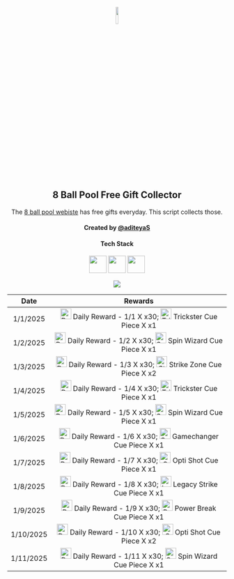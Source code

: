 <p align="center">
  <img src="https://github.com/aditeyaS/8bp-free-gift-collector/blob/main/8bplogo.png" height="10%" />
  <h2 align="center">8 Ball Pool Free Gift Collector</h3>
  <p align="center">The <a href="https://8ballpool.com/en/shop" target="_blank">8 ball pool webiste</a> has free gifts everyday. This script collects those.</p>
  <h4 align="center">Created by <a href="https://github.com/aditeyaS" target="_blank">@aditeyaS</a></h4>
  <div>
    <h4 align="center">Tech Stack</h4>
    <p align="center">
      <img height="40" width="40" src="https://cdn.simpleicons.org/javascript/F7DF1E" />
      <img height="40" width="40" src="https://cdn.simpleicons.org/puppeteer/40B5A4" />
      <img height="40" width="40" src="https://cdn.simpleicons.org/githubactions/2088FF" />
    </p>
  </div>
  <p align="center">
    <a href="https://github.com/aditeyaS/8bp-free-gift-collector/tree/main/archive" aria-label="View previous rewards">
        <img src="https://img.shields.io/badge/View_previous_rewards-8A2BE2?style=for-the-badge"/>
    </a>
  </p>
</p>

| Date | Rewards |
| :---: | :---: |
| 1/1/2025 | <img src="https://prod-hub-config.8ballpool.com/webshop_20241223_1728/knc92Qh2qAlS7O-wXN43BkwdG6XGR61TwmuGjM3tF8G3YRcZgVoh0PxcLmzMvTB1zOV0A0PSuSQVP5q_EnuW2w~9q8rQd_Sb5xX4yLLlQZx_WOB_NqvUXrmB9TQTA3SSCY.png" height="25" alt="Daily Reward - 1/1"/> Daily Reward - 1/1 X x30; <img src="https://prod-hub-config.8ballpool.com/webshop_20241223_1728/32jsniAyJp8Koi0nFarCqcjJ-v6oYuYEOVFx9DXCYi5dv7VvjPsgr9KH5DqUw3FMCWpYi66hIABPEO7obsXx-w~syawBUG7v9ZD3_1GoYhQWWK3heuF82at1vhrtd87Dxs.png" height="25" alt="Trickster Cue Piece"/> Trickster Cue Piece X x1 |
| 1/2/2025 | <img src="https://prod-hub-config.8ballpool.com/webshop_20241227_1742/knc92Qh2qAlS7O-wXN43BkwdG6XGR61TwmuGjM3tF8G3YRcZgVoh0PxcLmzMvTB1zOV0A0PSuSQVP5q_EnuW2w~9q8rQd_Sb5xX4yLLlQZx_WOB_NqvUXrmB9TQTA3SSCY.png" height="25" alt="Daily Reward - 1/2"/> Daily Reward - 1/2 X x30; <img src="https://prod-hub-config.8ballpool.com/webshop_20241227_1742/kRJ26qKDdiBr7BhDRql2WrGCjCeFmptmjEUzSV4nyT6IGfVzTv-8-r-Q-BRtkWB-VvofUc7CY9ifbsxldEok0Q~sNj_SHAvyngabQPPIdbDvVfHJL_RJMjZugE2GipYfyE.png" height="25" alt="Spin Wizard Cue Piece"/> Spin Wizard Cue Piece X x1 |
| 1/3/2025 | <img src="https://prod-hub-config.8ballpool.com/webshop_20241227_1742/knc92Qh2qAlS7O-wXN43BkwdG6XGR61TwmuGjM3tF8G3YRcZgVoh0PxcLmzMvTB1zOV0A0PSuSQVP5q_EnuW2w~9q8rQd_Sb5xX4yLLlQZx_WOB_NqvUXrmB9TQTA3SSCY.png" height="25" alt="Daily Reward - 1/3"/> Daily Reward - 1/3 X x30; <img src="https://prod-hub-config.8ballpool.com/webshop_20241227_1742/uew70LP1xb3fHZ8xtHSMRjEDW6rQ-cY3eRnnLRVJ5PBkhlO70MdgREScjjHMEG3N3FfsdgoJReO2lQIBmWkjLA~ENU5GRG4OIdHfBvOoxa5uTu2UabVzPAuR6xkk5SJypA.png" height="25" alt="Strike Zone Cue Piece"/> Strike Zone Cue Piece X x2 |
| 1/4/2025 | <img src="https://prod-hub-config.8ballpool.com/webshop_20241227_1742/knc92Qh2qAlS7O-wXN43BkwdG6XGR61TwmuGjM3tF8G3YRcZgVoh0PxcLmzMvTB1zOV0A0PSuSQVP5q_EnuW2w~9q8rQd_Sb5xX4yLLlQZx_WOB_NqvUXrmB9TQTA3SSCY.png" height="25" alt="Daily Reward - 1/4"/> Daily Reward - 1/4 X x30; <img src="https://prod-hub-config.8ballpool.com/webshop_20241227_1742/32jsniAyJp8Koi0nFarCqcjJ-v6oYuYEOVFx9DXCYi5dv7VvjPsgr9KH5DqUw3FMCWpYi66hIABPEO7obsXx-w~syawBUG7v9ZD3_1GoYhQWWK3heuF82at1vhrtd87Dxs.png" height="25" alt="Trickster Cue Piece"/> Trickster Cue Piece X x1 |
| 1/5/2025 | <img src="https://prod-hub-config.8ballpool.com/webshop_20241227_1742/knc92Qh2qAlS7O-wXN43BkwdG6XGR61TwmuGjM3tF8G3YRcZgVoh0PxcLmzMvTB1zOV0A0PSuSQVP5q_EnuW2w~9q8rQd_Sb5xX4yLLlQZx_WOB_NqvUXrmB9TQTA3SSCY.png" height="25" alt="Daily Reward - 1/5"/> Daily Reward - 1/5 X x30; <img src="https://prod-hub-config.8ballpool.com/webshop_20241227_1742/kRJ26qKDdiBr7BhDRql2WrGCjCeFmptmjEUzSV4nyT6IGfVzTv-8-r-Q-BRtkWB-VvofUc7CY9ifbsxldEok0Q~sNj_SHAvyngabQPPIdbDvVfHJL_RJMjZugE2GipYfyE.png" height="25" alt="Spin Wizard Cue Piece"/> Spin Wizard Cue Piece X x1 |
| 1/6/2025 | <img src="https://prod-hub-config.8ballpool.com/webshop_20241227_1742/knc92Qh2qAlS7O-wXN43BkwdG6XGR61TwmuGjM3tF8G3YRcZgVoh0PxcLmzMvTB1zOV0A0PSuSQVP5q_EnuW2w~9q8rQd_Sb5xX4yLLlQZx_WOB_NqvUXrmB9TQTA3SSCY.png" height="25" alt="Daily Reward - 1/6"/> Daily Reward - 1/6 X x30; <img src="https://prod-hub-config.8ballpool.com/webshop_20241227_1742/gfAwKYBs_hqq_Su7FRAUAFxbgI5Gx0kdx__P8u2kewXDUik6XCodC8Wf_TOaHFrt_EbYIi5xt1AA2xwY8QCueQ~IiSrrgA2lgrL2fRsW62I5UYetQYmw-rdPum9EzVKL8g.png" height="25" alt="Gamechanger Cue Piece"/> Gamechanger Cue Piece X x1 |
| 1/7/2025 | <img src="https://prod-hub-config.8ballpool.com/webshop_20241227_1742/knc92Qh2qAlS7O-wXN43BkwdG6XGR61TwmuGjM3tF8G3YRcZgVoh0PxcLmzMvTB1zOV0A0PSuSQVP5q_EnuW2w~9q8rQd_Sb5xX4yLLlQZx_WOB_NqvUXrmB9TQTA3SSCY.png" height="25" alt="Daily Reward - 1/7"/> Daily Reward - 1/7 X x30; <img src="https://prod-hub-config.8ballpool.com/webshop_20241227_1742/Psx-E7uPYsPupGj0nxmL-ggEUzHn-7lsgkMAwlcVF4gwPZSN_a8mgloScb-GG-vdGTPe2BGN48s55voNCggOwg~AFzNC1iBF6kM5VF7z3TAuOb6gNgagPGTHZUH3ViCTlg.png" height="25" alt="Opti Shot Cue Piece"/> Opti Shot Cue Piece X x1 |
| 1/8/2025 | <img src="https://prod-hub-config.8ballpool.com/webshop_20250107_15659/1ZtoEzX1hHxFBKFMljOJBabn5LbeuYpWsbxrbZ3CrTun5j-TcquRPECdRNAGtrd6VR6xYxzi_bbODFLK8GFpDg~wVwiSrKTJuZ9x1lU3cXaKT7RGxMOrPtVclMkeVopDPs.png" height="25" alt="Daily Reward - 1/8"/> Daily Reward - 1/8 X x30; <img src="https://prod-hub-config.8ballpool.com/webshop_20250107_15659/8PI4-d_WCdZfX89MjpTDzhvZExiSs82ceYsV3TPfPrBD7Zjbrai0rqGWpaBnBKerusaWXi6G3FBR3FHmaATb_Q~gK2G3yYltIZcfsuN4lhxXVq-ktHacK_yO3ac-N6McFA.png" height="25" alt="Legacy Strike Cue Piece"/> Legacy Strike Cue Piece X x1 |
| 1/9/2025 | <img src="https://prod-hub-config.8ballpool.com/webshop_20250107_15659/1ZtoEzX1hHxFBKFMljOJBabn5LbeuYpWsbxrbZ3CrTun5j-TcquRPECdRNAGtrd6VR6xYxzi_bbODFLK8GFpDg~wVwiSrKTJuZ9x1lU3cXaKT7RGxMOrPtVclMkeVopDPs.png" height="25" alt="Daily Reward - 1/9"/> Daily Reward - 1/9 X x30; <img src="https://prod-hub-config.8ballpool.com/webshop_20250107_15659/mNnZWuEOnaxrZiFEn0apCZsaxydrm7_45_rCxX7ipZjrua-KLdMHlxKeu77TZwEAUZCsVA52ZIKsmXiDVeUwVQ~kx0MT45xRtcGPIPCqrnGTAezM0yQc5Ind0hQgvrI-xc.png" height="25" alt="Power Break Cue Piece"/> Power Break Cue Piece X x1 |
| 1/10/2025 | <img src="https://prod-hub-config.8ballpool.com/webshop_20250107_15659/1ZtoEzX1hHxFBKFMljOJBabn5LbeuYpWsbxrbZ3CrTun5j-TcquRPECdRNAGtrd6VR6xYxzi_bbODFLK8GFpDg~wVwiSrKTJuZ9x1lU3cXaKT7RGxMOrPtVclMkeVopDPs.png" height="25" alt="Daily Reward - 1/10"/> Daily Reward - 1/10 X x30; <img src="https://prod-hub-config.8ballpool.com/webshop_20250107_15659/Psx-E7uPYsPupGj0nxmL-ggEUzHn-7lsgkMAwlcVF4gwPZSN_a8mgloScb-GG-vdGTPe2BGN48s55voNCggOwg~AFzNC1iBF6kM5VF7z3TAuOb6gNgagPGTHZUH3ViCTlg.png" height="25" alt="Opti Shot Cue Piece"/> Opti Shot Cue Piece X x2 |
| 1/11/2025 | <img src="https://prod-hub-config.8ballpool.com/webshop_20250107_15659/1ZtoEzX1hHxFBKFMljOJBabn5LbeuYpWsbxrbZ3CrTun5j-TcquRPECdRNAGtrd6VR6xYxzi_bbODFLK8GFpDg~wVwiSrKTJuZ9x1lU3cXaKT7RGxMOrPtVclMkeVopDPs.png" height="25" alt="Daily Reward - 1/11"/> Daily Reward - 1/11 X x30; <img src="https://prod-hub-config.8ballpool.com/webshop_20250107_15659/kRJ26qKDdiBr7BhDRql2WrGCjCeFmptmjEUzSV4nyT6IGfVzTv-8-r-Q-BRtkWB-VvofUc7CY9ifbsxldEok0Q~sNj_SHAvyngabQPPIdbDvVfHJL_RJMjZugE2GipYfyE.png" height="25" alt="Spin Wizard Cue Piece"/> Spin Wizard Cue Piece X x1 |
